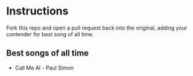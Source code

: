 # Instructions
Fork this repo and open a pull request back into the original, adding your contender for best song of all time.

## Best songs of all time

* Call Me Al - Paul Simon
